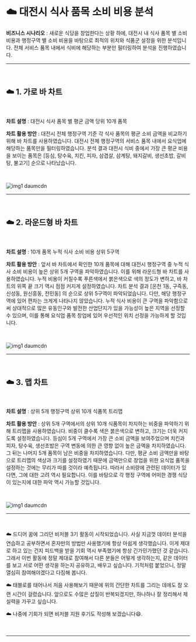 # ☁️ 대전시 식사 품목 소비 비용 분석  



<b>비즈니스 시나리오</b> : 새로운 식당을 창업한다는 상황 하에, 대전시 내 식사 품목 별 소비 비용과 행정구역 별 소비 비용을 바탕으로 최적의 위치와 식품군 설정을 위한 분석입니다. 전체 서비스 품목 내에서 식비에 해당하는 부분만 필터링하여 분석을 진행하였습니다.  

***  

<br>  


 

 

## ☁️ 1. 가로 바 차트  

<br>  


<b>차트 설명</b> : 대전시 식사 품목 별 평균 금액 당위 10개 품목  


<b>차트 활용 방안</b> : 대전시 전체 행정구역 기준 각 식사 품목의 평균 소비 금액을 비교하기 위해 바 차트를 사용하였습니다. 대전시 전체 행정구역의 서비스 품목 내에서 요식업에 해당하는 품목만을 필터링하였습니다. 분석 결과 대전시 식비 중에서 가장 큰 평균 비용을 보이는 품목은 [등심, 탕수육, 치킨, 피자, 삼겹살, 삼계탕, 돼지갈비, 생선초밥, 갈비탕, 불고기] 순으로 나타났습니다.  

<br>  

![img1 daumcdn](https://user-images.githubusercontent.com/65170165/222631747-fef2f688-9d5e-412d-bee8-d83556bff0f9.png)

***  

<br>  

 


 

 

## ☁️ 2. 라운드형 바 차트  

<br>  


<b>차트 설명</b> : 10개 품목 누적 식사 소비 비용 상위 5구역  


<b>차트 활용 방안</b> : 앞서 바 차트에서 확인한 10개 품목에 대해 대전시 행정구역 중 누적 식사 소비 비용이 높은 상위 5개 구역을 파악하였습니다. 이를 위해 라운드형 바 차트를 사용하였습니다. 누적 비용이 커질수록 푸른색에서 붉은색으로 색의 정도가 변하고, 바 차트의 위쪽 끝 크기 역시 점점 커지게 설정하였습니다. 차트 분석 결과 [온천 1동, 구즉동, 신성동, 원신흥동, 전민동] 의 순으로 상위 5구역이 파악되었습니다. 다만, 해당 행정구역에 있어 편차는 크게게 나타나지 않았습니다. 누적 식사 비용이 큰 구역을 파악함으로써 상대적으로 많은 유동인구와 발전한 산업단지가 있을 가능성이 높은 지역을 선정할 수 있으며, 이를 통해 요식업 품목 창업에 있어 우선적인 위치 선정을 가능하게 할 것입니다.  

<br>  

![img1 daumcdn](https://user-images.githubusercontent.com/65170165/222631783-e1183361-a0f1-4105-831e-60d99470e0b1.png)  


*** 


<br>  

 


 

 

## ☁️ 3. 맵 차트  

<br>  



<b>차트 설명</b> : 상위 5개 행정구역 상위 10개 식품목 트리맵  




<b>차트 활용 방안</b> : 상위 5개 구역에서의 상위 10개 식품목이 차지하는 비중을 파악하기 위해 트리맵을 사용하였습니다. 비중이 클수록 색은 붉은색으로 변하고, 크기는 더욱 커지도록 설정하였습니다. 등심이 5개 구역에서 가장 큰 소비 금액을 보여주었으며 치킨과 피자, 탕수육, 생선초밥은 구역 변동에 의한 큰 영향 없이 높은 금액을 차지하였습니다. 그 뒤는 나머지 5개 품목이 남은 비중을 차지하였습니다. 다만, 평균 소비 금액만을 바탕으로 트리맵의 색상과 크기를 설정하였기 때문에 금액만으로 창업을 위한 요식업 품목을 설정하는 것에는 무리가 따를 것이라 예측됩니다. 따라서 소비량에 관련된 데이터가 있다면, 그에 대한 고려 역시 필요합니다. 이를 바탕으로 각 행정 구역에 어떠한 경쟁 식당이 있는지에 대한 파악 역시 가능할 것입니다.    


<br>  

![img1 daumcdn](https://user-images.githubusercontent.com/65170165/222631881-fc6ccffe-c3ed-4dce-a723-093fa45a46af.png)  



***  

<br>  

 

 


 

 

☁️ 드디어 꿈에 그리던 비저블 3기 활동이 시작되었습니다. 사실 지금껏 데이터 분석을 연습하고 공부하면서 혼자만의 방법만 사용했기에 항상 아쉽게 생각했습니다. 이게 제대로 하고 있는 건지 피드백을 받을 기회 역시 부족했기에 항상 긴가민가했던 것 같습니다.  그래서 이번 활동에 정말 제대로  참여해서 다른 분들은 어떻게 생각하는지, 같은 데이터를 보고 서로 어떤 생각을 하는지 공유하고, 배우고 싶습니다. 기적처럼 붙었으니, 정말 열심히 참여해야겠다고 다짐해 봅니다.  


 

☁️ 태블로를 태어나서 처음 사용해보기 때문에 위의 간단한 차트를 그리는 데에도 참 오랜 시간이 걸렸습니다. 앞으로도 수많은 삽질이 반복되겠지만, 하나하나 잘 정리해서 제 실력을 가꾸고 싶습니다.  

☁️ 나중에 기회가 되면 비저블 지원 후기도 작성해 보겠습니다😄.  


<br>  

***  
